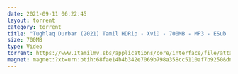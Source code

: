 ```yaml
---
date: 2021-09-11 06:22:45
layout: torrent
category: torrent
title: "Tughlaq Durbar (2021) Tamil HDRip - XviD - 700MB - MP3 - ESub :"
size: 700MB
type: Video
torrent: https://www.1tamilmv.sbs/applications/core/interface/file/attachment.php?id=82179&key=5f55c2631456aac6e556fba33e8f7e8f
magnet: magnet:?xt=urn:btih:68fae14b4b342e7069b798a358cc5110af7b9250&dn=www.1TamilMV.sbs%20-%20Tughlaq%20Durbar%20(2021)%20Tamil%20HQ%20HDRip%20-%20XviD%20-%20700MB%20-%20MP3.avi&tr=udp%3a%2f%2fp4p.arenabg.com%3a1337%2fannounce&tr=http%3a%2f%2fpow7.com%3a80%2fannounce&tr=udp%3a%2f%2ftracker.tiny-vps.com%3a6969%2fannounce&tr=http%3a%2f%2ftracker2.itzmx.com%3a6961%2fannounce&tr=udp%3a%2f%2f151.80.120.114%3a2710%2fannounce&tr=udp%3a%2f%2f9.rarbg.com%3a2790%2fannounce&tr=udp%3a%2f%2f9.rarbg.to%3a2740%2fannounce&tr=udp%3a%2f%2fopen.stealth.si%3a80%2fannounce&tr=udp%3a%2f%2ftracker.leechers-paradise.org%3a6969%2fannounce&tr=udp%3a%2f%2ftracker.opentrackr.org%3a1337%2fannounce&tr=http%3a%2f%2ft.nyaatracker.com%3a80%2fannounce
---
```

